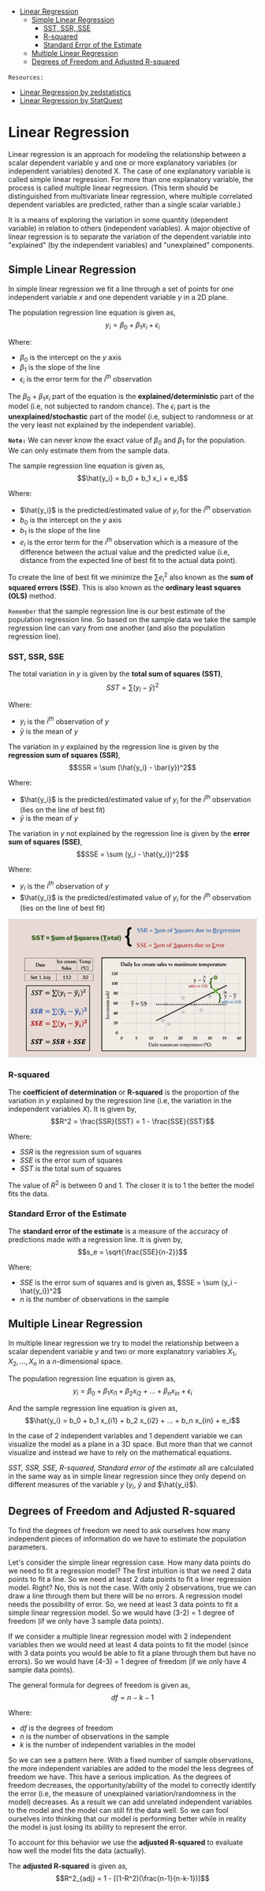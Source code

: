 
- [Linear Regression](#linear-regression)
  - [Simple Linear Regression](#simple-linear-regression)
    - [SST, SSR, SSE](#sst-ssr-sse)
    - [R-squared](#r-squared)
    - [Standard Error of the Estimate](#standard-error-of-the-estimate)
  - [Multiple Linear Regression](#multiple-linear-regression)
  - [Degrees of Freedom and Adjusted R-squared](#degrees-of-freedom-and-adjusted-r-squared)


`Resources:`
- [Linear Regression by zedstatistics](https://www.youtube.com/watch?v=eYTumjgE2IY&t=176s)
- [Linear Regression by StatQuest](https://www.youtube.com/watch?v=nk2CQITm_eo)

# Linear Regression

Linear regression is an approach for modeling the relationship between a scalar dependent variable y and one or more explanatory variables (or independent variables) denoted X. The case of one explanatory variable is called simple linear regression. For more than one explanatory variable, the process is called multiple linear regression. (This term should be distinguished from multivariate linear regression, where multiple correlated dependent variables are predicted, rather than a single scalar variable.)

It is a means of exploring the variation in some quantity (dependent variable) in relation to others (independent variables). A major objective of linear regression is to separate the variation of the dependent variable into "explained" (by the independent variables) and "unexplained" components. 

## Simple Linear Regression
In simple linear regression we fit a line through a set of points for one independent variable $x$ and one dependent variable $y$ in a 2D plane. 

The population regression line equation is given as, 
$$y_i = \beta_0 + \beta_1 x_i + \epsilon_i$$ 

Where: 
- $\beta_0$ is the intercept on the $y$ axis
- $\beta_1$ is the slope of the line
- $\epsilon_i$ is the error term for the $i^{th}$ observation

The $\beta_0 + \beta_1 x_i$ part of the equation is the **explained/deterministic** part of the model (i.e, not subjected to random chance). The $\epsilon_i$ part is the **unexplained/stochastic** part of the model (i.e, subject to randomness or at the very least not explained by the independent variable).

**`Note:`** We can never know the exact value of $\beta_0$ and $\beta_1$ for the population. We can only estimate them from the sample data.

The sample regression line equation is given as,
$$\hat{y_i} = b_0 + b_1 x_i + e_i$$

Where:
- $\hat{y_i}$ is the predicted/estimated value of $y_i$ for the $i^{th}$ observation
- $b_0$ is the intercept on the $y$ axis
- $b_1$ is the slope of the line
- $e_i$ is the error term for the $i^{th}$ observation which is a measure of the difference between the actual value and the predicted value (i.e, distance from the expected line of best fit to the actual data point). 
 
To create the line of best fit we minimize the $\sum e_i^2$ also known as the **sum of squared errors (SSE)**. This is also known as the **ordinary least squares (OLS)** method.

`Remember` that the sample regression line is our best estimate of the population regression line. So based on the sample data we take the sample regression line can vary from one another (and also the population regression line).

### SST, SSR, SSE
The total variation in $y$ is given by the **total sum of squares (SST)**,
$$SST = \sum (y_i - \bar{y})^2$$

Where: 
- $y_i$ is the $i^{th}$ observation of $y$
- $\bar{y}$ is the mean of $y$

The variation in $y$ explained by the regression line is given by the **regression sum of squares (SSR)**,
$$SSR = \sum (\hat{y_i} - \bar{y})^2$$

Where:
- $\hat{y_i}$ is the predicted/estimated value of $y_i$ for the $i^{th}$ observation (lies on the line of best fit)
- $\bar{y}$ is the mean of $y$

The variation in $y$ not explained by the regression line is given by the **error sum of squares (SSE)**,
$$SSE = \sum (y_i - \hat{y_i})^2$$

Where:
- $y_i$ is the $i^{th}$ observation of $y$
- $\hat{y_i}$ is the predicted/estimated value of $y_i$ for the $i^{th}$ observation (lies on the line of best fit)

![Example Screenshot from zedstatistics](imgs/SST_SSE_SSR_zedstatistics.png)

### R-squared
The **coefficient of determination** or **R-squared** is the proportion of the variation in $y$ explained by the regression line (i.e, the variation in the independent variables $X$). It is given by,
$$R^2 = \frac{SSR}{SST} = 1 - \frac{SSE}{SST}$$

Where:
- $SSR$ is the regression sum of squares
- $SSE$ is the error sum of squares
- $SST$ is the total sum of squares

The value of $R^2$ is between 0 and 1. The closer it is to 1 the better the model fits the data.

### Standard Error of the Estimate
The **standard error of the estimate** is a measure of the accuracy of predictions made with a regression line. It is given by,
$$s_e = \sqrt{\frac{SSE}{n-2}}$$

Where:  
- $SSE$ is the error sum of squares and is given as, $SSE = \sum (y_i - \hat{y_i})^2$
- $n$ is the number of observations in the sample

## Multiple Linear Regression
In multiple linear regression we try to model the relationship between a scalar dependent variable $y$ and two or more explanatory variables $X_1, X_2, ..., X_n$ in a $n$-dimensional space.

The population regression line equation is given as,
$$y_i = \beta_0 + \beta_1 x_{i1} + \beta_2 x_{i2} + ... + \beta_n x_{in} + \epsilon_i$$

And the sample regression line equation is given as,
$$\hat{y_i} = b_0 + b_1 x_{i1} + b_2 x_{i2} + ... + b_n x_{in} + e_i$$


In the case of 2 independent variables and 1 dependent variable we can visualize the model as a plane in a 3D space. But more than that we cannot visualize and instead we have to rely on the mathematical equations. 

*SST, SSR, SSE, R-squared, Standard error of the estimate* all are calculated in the same way as in simple linear regression since they only depend on different measures of the variable $y$ ($y_i$, $\bar{y}$ and $\hat{y_i}$).

## Degrees of Freedom and Adjusted R-squared
To find the degrees of freedom we need to ask ourselves how many independent pieces of information do we have to estimate the population parameters.

Let's consider the simple linear regression case. How many data points do we need to fit a regression model? The first intuition is that we need 2 data points to fit a line. So we need at least 2 data points to fit a liner regression model. Right? No, this is not the case. With only 2 observations, true we can draw a line through them but there will be no errors. A regression model needs the possibility of error. So, we need at least 3 data points to fit a simple linear regression model. So we would have (3-2) = 1 degree of freedom (if we only have 3 sample data points).

If we consider a multiple linear regression model with 2 independent variables then we would need at least 4 data points to fit the model (since with 3 data points you would be able to fit a plane through them but have no errors). So we would have (4-3) = 1 degree of freedom (if we only have 4 sample data points).

The general formula for degrees of freedom is given as,
$$df = n - k - 1$$

Where:
- $df$ is the degrees of freedom
- $n$ is the number of observations in the sample
- $k$ is the number of independent variables in the model

So we can see a pattern here. With a fixed number of sample observations, the more independent variables are added to the model the less degrees of freedom we have. This have a serious implication. As the degrees of freedom decreases, the opportunity/ability of the model to correctly identify the error (i.e, the measure of unexplained variation/randomness in the model) decreases. As a result we can add unrelated independent variables to the model and the model can still fit the data well. So we can fool ourselves into thinking that our model is performing better while in reality the model is just losing its ability to represent the error.

To account for this behavior we use the **adjusted R-squared** to evaluate how well the model fits the data (actually).

The **adjusted R-squared** is given as,
$$R^2_{adj} = 1 - [(1-R^2)(\frac{n-1}{n-k-1})]$$
